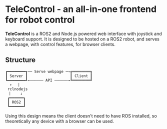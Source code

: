 # TeleControl - an all-in-one frontend for robot control

**TeleControl** is a ROS2 and Node.js powered web interface with joystick and keyboard support.
It is designed to be hosted on a ROS2 robot, and serves a webpage, with control features, for browser clients.


## Structure

```
┏━━━━━━━━┓── Serve webpage ─⟶╔════════╗
┃ Server ┃                   ║ Client ║
┗━━━━━━━━┛←────── API ──────→╚════════╝
  ↑   ⎸
 rclnodejs
  ⎸   ↓ 
 ┏━━━━━━┓
 ┃ ROS2 ┃
 ┗━━━━━━┛
```

Using this design means the client doesn't need to have ROS installed, so theoretically any device with a browser can be
used.
